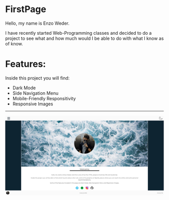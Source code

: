 # FirstPage

Hello, my name is Enzo Weder. 

I have recently started Web-Programming classes and decided to do a project to see what and how much would I be able to do with what I know as of know.

<h1>Features:</h1>

Inside this project you will find:

<ul>
<li>Dark Mode</li>
<li>Side Navigation Menu</li>
<li>Mobile-Friendly Responsitivity</li>
<li>Responsive Images</li>
</ul>

---

<img src="img\main-page.png" title="Main Page"></img>
